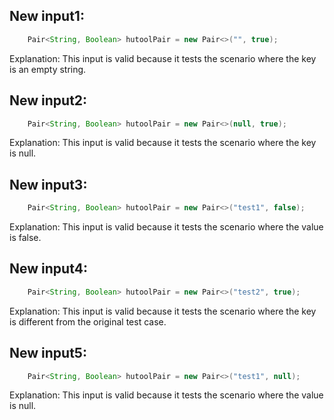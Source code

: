 ## New input1:
```java
    Pair<String, Boolean> hutoolPair = new Pair<>("", true);
```
Explanation: This input is valid because it tests the scenario where the key is an empty string.

## New input2:
```java
    Pair<String, Boolean> hutoolPair = new Pair<>(null, true);
```
Explanation: This input is valid because it tests the scenario where the key is null.

## New input3:
```java
    Pair<String, Boolean> hutoolPair = new Pair<>("test1", false);
```
Explanation: This input is valid because it tests the scenario where the value is false.

## New input4:
```java
    Pair<String, Boolean> hutoolPair = new Pair<>("test2", true);
```
Explanation: This input is valid because it tests the scenario where the key is different from the original test case.

## New input5:
```java
    Pair<String, Boolean> hutoolPair = new Pair<>("test1", null);
```
Explanation: This input is valid because it tests the scenario where the value is null.